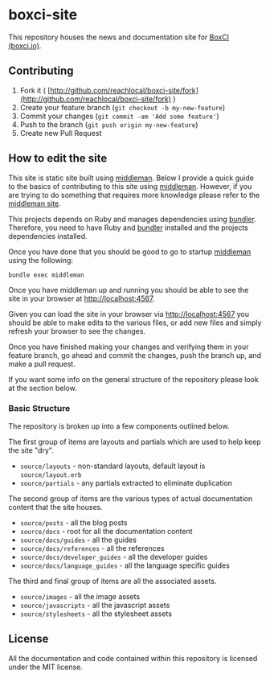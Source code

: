 # boxci-site

This repository houses the news and documentation site for
[BoxCI (boxci.io)](http://boxci.io).

## Contributing

1. Fork it (
   [http://github.com/reachlocal/boxci-site/fork](http://github.com/reachlocal/boxci-site/fork)
   )
2. Create your feature branch (`git checkout -b my-new-feature`)
3. Commit your changes (`git commit -am 'Add some feature'`)
4. Push to the branch (`git push origin my-new-feature`)
5. Create new Pull Request

## How to edit the site

This site is static site built using [middleman](http://middlemanapp.com/).
Below I provide a quick guide to the basics of contributing to this site using
[middleman](http://middlemanapp.com/). However, if you are trying to do
something that requires more knowledge please refer to the
[middleman site](http://middlemanapp.com/).

This projects depends on Ruby and manages dependencies using
[bundler](http://bundler.io/). Therefore, you need to have Ruby and
[bundler](http://bundler.io/) installed and the projects dependencies
installed.

Once you have done that you should be good to go to startup
[middleman](http://middlemanapp.com/) using the following:

```shell
bundle exec middleman
```

Once you have middleman up and running you should be able to see the site in
your browser at [http://localhost:4567](http://localhost:4567).

Given you can load the site in your browser via
[http://localhost:4567](http://localhost:4567) you should be able to make
edits to the various files, or add new files and simply refresh your browser
to see the changes.

Once you have finished making your changes and verifying them in your feature
branch, go ahead and commit the changes, push the branch up, and make a pull
request.

If you want some info on the general structure of the repository please look
at the section below.

### Basic Structure

The repository is broken up into a few components outlined below.

The first group of items are layouts and partials which are used to help keep
the site "dry".

- `source/layouts` - non-standard layouts, default layout is
  `source/layout.erb`
- `source/partials` - any partials extracted to eliminate duplication

The second group of items are the various types of actual documentation
content that the site houses.

- `source/posts` - all the blog posts
- `source/docs` - root for all the documentation content
- `source/docs/guides` - all the guides
- `source/docs/references` - all the references
- `source/docs/developer_guides` - all the developer guides
- `source/docs/language_guides` - all the language specific guides

The third and final group of items are all the associated assets.

- `source/images` - all the image assets
- `source/javascripts` - all the javascript assets
- `source/stylesheets` - all the stylesheet assets

## License

All the documentation and code contained within this repository is licensed
under the MIT license.
